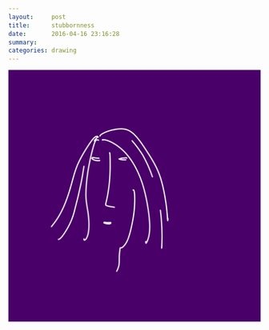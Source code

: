```yaml
---
layout:     post
title:      stubbornness
date:       2016-04-16 23:16:28
summary:    
categories: drawing
---
```

![stubbornness](/images/diary/stubbornness.png "an abstraction")
